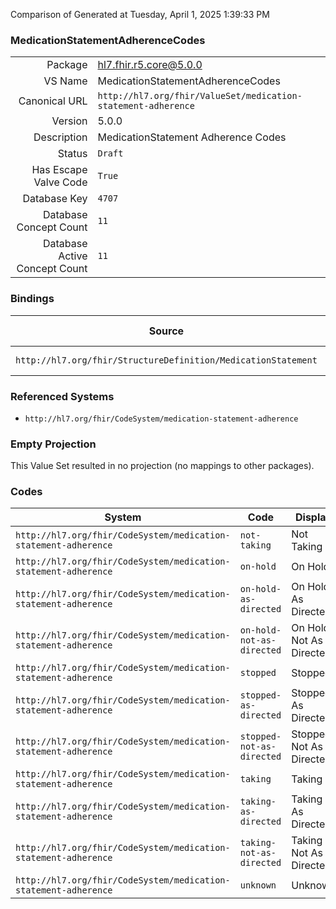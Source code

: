 Comparison of 
Generated at Tuesday, April 1, 2025 1:39:33 PM

### MedicationStatementAdherenceCodes

|      |     |
| ---: | --- |
| Package | hl7.fhir.r5.core@5.0.0 |
| VS Name | MedicationStatementAdherenceCodes |
| Canonical URL | `http://hl7.org/fhir/ValueSet/medication-statement-adherence` |
| Version | 5.0.0 |
| Description | MedicationStatement Adherence Codes |
| Status | `Draft` |
| Has Escape Valve Code | `True` |
| Database Key | `4707` |
| Database Concept Count | `11` |
| Database Active Concept Count | `11` |
### Bindings

| Source | Element | Binding | Strength | Element Short |
| ------ | ------- | ------- | -------- | ------------- |
| `http://hl7.org/fhir/StructureDefinition/MedicationStatement` | `MedicationStatement.adherence.code` | `http://hl7.org/fhir/ValueSet/medication-statement-adherence` | `Example` | Type of adherence |

### Referenced Systems

* `http://hl7.org/fhir/CodeSystem/medication-statement-adherence`
### Empty Projection

This Value Set resulted in no projection (no mappings to other packages).

### Codes

| System | Code | Display |
| ------ | ---- | ------- |
| `http://hl7.org/fhir/CodeSystem/medication-statement-adherence` | `not-taking` | Not Taking |
| `http://hl7.org/fhir/CodeSystem/medication-statement-adherence` | `on-hold` | On Hold |
| `http://hl7.org/fhir/CodeSystem/medication-statement-adherence` | `on-hold-as-directed` | On Hold As Directed |
| `http://hl7.org/fhir/CodeSystem/medication-statement-adherence` | `on-hold-not-as-directed` | On Hold Not As Directed |
| `http://hl7.org/fhir/CodeSystem/medication-statement-adherence` | `stopped` | Stopped |
| `http://hl7.org/fhir/CodeSystem/medication-statement-adherence` | `stopped-as-directed` | Stopped As Directed |
| `http://hl7.org/fhir/CodeSystem/medication-statement-adherence` | `stopped-not-as-directed` | Stopped Not As Directed |
| `http://hl7.org/fhir/CodeSystem/medication-statement-adherence` | `taking` | Taking |
| `http://hl7.org/fhir/CodeSystem/medication-statement-adherence` | `taking-as-directed` | Taking As Directed |
| `http://hl7.org/fhir/CodeSystem/medication-statement-adherence` | `taking-not-as-directed` | Taking Not As Directed |
| `http://hl7.org/fhir/CodeSystem/medication-statement-adherence` | `unknown` | Unknown |

